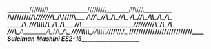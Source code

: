 
\_\_\_\_\_\_\_\_/\\\\\\\\\\\\\\\\\\\_\_\_\_\_\_\_\_\_\_\_\_\_\_/\\\\\\\\\\\\\\\\\\\_\_\_\_\_\_\_\_/\\\\\\\\\\\\\\\_\_\_\_\_\_\_\_\_\_
______/\\\////////_____________/\\\///////\\\____/\\\/////\\\_______
_____/\\\/_____________________/\\\______\//\\\__/\\\____\//\\\_____
_____/\\\______________________\//\\\_____/\\\\\_\/\\\_____\/\\\____
_____\/\\\_______________________\///\\\\\\\\/\\\_\/\\\_____\/\\\___
______\//\\\________________________\////////\/\\\_\/\\\_____\/\\\__
_______\///\\\____________________/\\________/\\\__\//\\\____/\\\___
__________\////\\\\\\\\\__________\//\\\\\\\\\\\/____\///\\\\\\\/___ 
______________\/////////____________\///////////________\///////____
_____Suleiman Mashini ____EE2-15____________________________________

